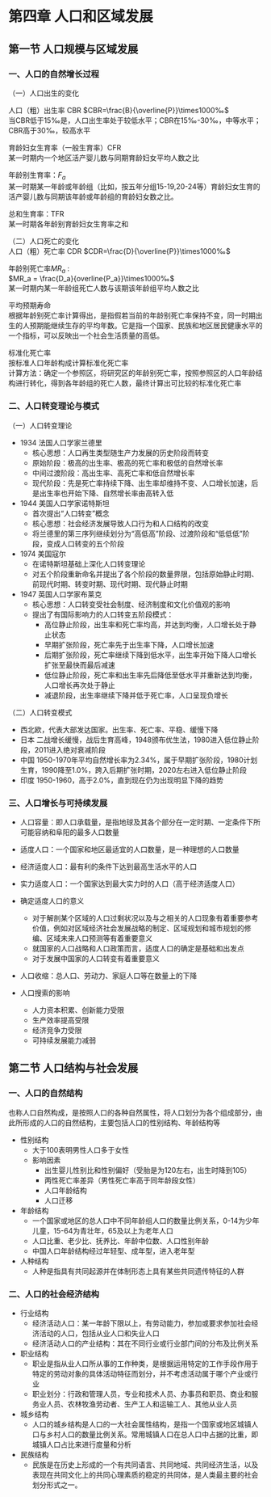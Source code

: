 # 第四章 人口和区域发展
## 第一节 人口规模与区域发展
### 一、人口的自然增长过程
（一）人口出生的变化  

人口（粗）出生率 CBR 
$CBR=\frac{B}{\overline{P}}\times1000‰$  
当CBR低于15‰是，人口出生率处于较低水平；CBR在15‰-30‰，中等水平；CBR高于30‰，较高水平  

育龄妇女生育率（一般生育率）CFR    
某一时期内一个地区活产婴儿数与同期育龄妇女平均人数之比  

年龄别生育率：$F_a$    
某一时期某一年龄或年龄组（比如，按五年分组15-19,20-24等）育龄妇女生育的活产婴儿数与同期该年龄或年龄组的育龄妇女数之比。  

总和生育率：TFR  
某一时期各年龄别育龄妇女生育率之和  

（二）人口死亡的变化  
人口（粗）死亡率 CDR 
$CDR=\frac{D}{\overline{P}}\times1000‰$  

年龄别死亡率$MR_a$ :  
$MR_a = \frac{D_a}{overline{P_a}}\times1000‰$  
某一时期内某一年龄组死亡人数与该期该年龄组平均人数之比  

平均预期寿命  
根据年龄别死亡率计算得出，是指假若当前的年龄别死亡率保持不变，同一时期出生的人预期能继续生存的平均年数。它是指一个国家、民族和地区居民健康水平的一个指标，可以反映出一个社会生活质量的高低。  

标准化死亡率  
按标准人口年龄构成计算标准化死亡率  
计算方法：确定一个参照区，将研究区的年龄别死亡率，按照参照区的人口年龄结构进行转化，得到各年龄组的死亡人数，最终计算出可比较的标准化死亡率  

### 二、人口转变理论与模式
（一）人口转变理论  

* 1934 法国人口学家兰德里
    * 核心思想：人口再生类型随生产力发展的历史阶段而转变
    * 原始阶段：极高的出生率、极高的死亡率和极低的自然增长率
    * 中间过渡阶段：高出生率、高死亡率和低自然增长率
    * 现代阶段：先是死亡率持续下降、出生率却维持不变、人口增长加速，后是出生率也开始下降、自然增长率由高转入低
* 1944 美国人口学家诺特斯坦
    * 首次提出“人口转变”概念
    * 核心思想：社会经济发展导致人口行为和人口结构的改变
    * 将兰德里的第三序列继续划分为“高低高”阶段、过渡阶段和“低低低”阶段，变成人口转变的五个阶段
* 1974 美国寇尔
    * 在诺特斯坦基础上深化人口转变理论
    * 对五个阶段重新命名并提出了各个阶段的数量界限，包括原始静止时期、前现代时期、转变时期、现代时期、现代静止时期  
* 1947 英国人口学家布莱克
    * 核心思想：人口转变受社会制度、经济制度和文化价值观的影响
    * 提出了有国际影响力的人口转变五阶段模式： 
        * 高位静止阶段，出生率和死亡率均高，并达到均衡，人口增长处于静止状态
        * 早期扩张阶段，死亡率先于出生率下降，人口增长加速
        * 后期扩张阶段，死亡率继续下降到低水平，出生率开始下降人口增长扩张至最快而最后减速
        * 低位静止阶段，死亡率和出生率先后降低至低水平并重新达到均衡，人口增长再次处于静止
        * 减退阶段，出生率继续下降并低于死亡率，人口呈现负增长

（二）人口转变模式

* 西北欧，代表大部发达国家。出生率、死亡率、平稳、缓慢下降
* 日本 二战增长缓慢，战后生育高峰，1948颁布优生法，1980进入低位静止阶段，2011进入绝对衰减阶段
* 中国 1950-1970年平均自然增长率为2.34%，属于早期扩张阶段，1980计划生育，1990降至1.0%，跨入后期扩张时期，2020左右进入低位静止阶段
* 印度 1950-1960，高于2.0%，直到现在仍为出现明显下降的趋势

### 三、人口增长与可持续发展
* 人口容量：即人口承载量，是指地球及其各个部分在一定时期、一定条件下所可能容纳和阜阳的最多人口数量  

* 适度人口：一个国家和地区最适宜的人口数量，是一种理想的人口数量
* 经济适度人口：最有利的条件下达到最高生活水平的人口
* 实力适度人口：一个国家达到最大实力时的人口（高于经济适度人口）
* 确定适度人口的意义
    * 对于解剖某个区域的人口过剩状况以及与之相关的人口现象有着重要参考价值，例如对区域经济社会发展战略的制定、区域规划和城市规划的修编、区域未来人口预测等有着重要意义
    * 就国家的人口战略和人口政策而言，适度人口的确定是基础和出发点
    * 对于发展中国家的人口转变有着重要意义
* 人口收缩：总人口、劳动力、家庭人口等在数量上的下降
* 人口搜索的影响
    * 人力资本积累、创新能力受限
    * 生产效率提高受限
    * 经济竞争力受限
    * 可持续发展能力减弱

## 第二节 人口结构与社会发展
### 一、人口的自然结构
也称人口自然构成，是按照人口的各种自然属性，将人口划分为各个组成部分，由此所形成的人口的自然结构，主要包括人口的性别结构、年龄结构等  

* 性别结构
    * 大于100表明男性人口多于女性
    * 影响因素
        * 出生婴儿性别比和性别偏好（受胎是为120左右，出生时降到105）
        * 两性死亡率差异（男性死亡率高于同年龄段女性）
        * 人口年龄结构
        * 人口迁移
* 年龄结构
    * 一个国家或地区的总人口中不同年龄组人口的数量比例关系，0-14为少年儿童，15-64为青壮年，65及以上为老年人口
    * 人口比重、老少比、抚养比、年龄中位数、人口性别年龄
    * 中国人口年龄结构经过年轻型、成年型，进入老年型
* 人种结构
    * 人种是指具有共同起源并在体制形态上具有某些共同遗传特征的人群

### 二、人口的社会经济结构
* 行业结构
    * 经济活动人口：某一年龄下限以上，有劳动能力，参加或要求参加社会经济活动的人口，包括从业人口和失业人口
    * 经济活动人口的产业结构：其在不同行业或行业部门间的分布及比例关系
* 职业结构
    * 职业是指从业人口所从事的工作种类，是根据运用特定的工作手段作用于特定的劳动对象的具体活动特征而划分，并不考虑活动属于哪个产业或行业
    * 职业划分：行政和管理人员，专业和技术人员、办事员和职员、商业和服务业人员、农林牧渔劳动者、生产工人和运输工人、其他从业人员  
* 城乡结构
    * 人口的城乡结构是人口的一大社会属性结构，是指一个国家或地区城镇人口与乡村人口的数量比例关系。常用城镇人口在总人口中占据的比重，即城镇人口占比来进行度量和分析
* 民族结构
    * 民族是在历史上形成的一个有共同语言、共同地域、共同经济生活，以及表现在共同文化上的共同心理素质的稳定的共同体，是人类最主要的社会划分形式之一。